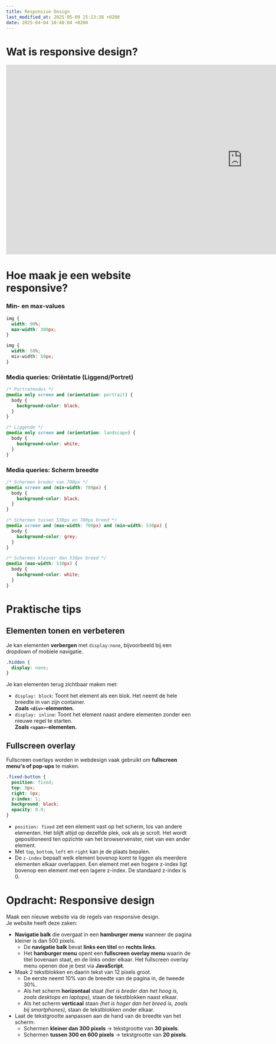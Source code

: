 ```yaml
---
title: Responsive Design
last_modified_at: 2025-05-09 15:13:38 +0200
date: 2025-04-04 10:48:04 +0200
---
```


# Wat is responsive design?

<iframe src="https://docs.google.com/presentation/d/e/2PACX-1vSnFaYYHLrTxCS8w7qM_RWBAPidlXrqNC8wq69L0Y17hAPQc3yUAL5dvAj7R1BKdA/embed?start=false&loop=false&delayms=3000" frameborder="0" width="1280" height="515" allowfullscreen="true" mozallowfullscreen="true" webkitallowfullscreen="true"></iframe>

# Hoe maak je een website responsive?

### Min- en max-values

```css
img {
  width: 90%;
  max-width: 300px;
}

img {
  width: 50%;
  mix-width: 50px;
}
```

### Media queries: Oriëntatie (Liggend/Portret)

```css
/* Portretmodus */
@media only screen and (orientation: portrait) {
  body {
    background-color: black;
  }
}

/* Liggende */
@media only screen and (orientation: landscape) {
  body {
    background-color: white;
  }
}
```

### Media queries: Scherm breedte

```css
/* Schermen breder van 700px */
@media screen and (min-width: 700px) {
  body {
    background-color: black;
  }
}

/* Schermen tussen 530px en 700px breed */
@media screen and (max-width: 700px) and (min-width: 530px) {
  body {
    background-color: grey;
  }
}

/* Schermen kleiner dan 530px breed */
@media (max-width: 530px) {
  body {
    background-color: white;
  }
}
```

# Praktische tips

## Elementen tonen en verbeteren

Je kan elementen **verbergen** met `display:none`, bijvoorbeeld bij een dropdown of mobiele navigatie.

```css
.hidden {
  display: none;
}
```

Je kan elementen terug zichtbaar maken met:

- `display: block`: Toont het element als een blok. Het neemt de hele breedte in van zijn container.  
   **Zoals `<div>`-elementen.**
- `display: inline`: Toont het element naast andere elementen zonder een nieuwe regel te starten.  
   **Zoals `<span>`-elementen.**

## Fullscreen overlay

Fullscreen overlays worden in webdesign vaak gebruikt om **fullscreen menu's of pop-ups** te maken.

```css
.fixed-button {
  position: fixed;
  top: 0px;
  right: 0px;
  z-index: 1;
  background: black;
  opacity: 0.9;
}
```

- `position: fixed` zet een element vast op het scherm, los van andere elementen. Het blijft altijd op dezelfde plek, ook als je scrolt. Het wordt gepositioneerd ten opzichte van het browservenster, niet van een ander element.
- Met `top`, `bottom`, `left` en `right` kan je de plaats bepalen.
- De `z-index` bepaalt welk element bovenop komt te liggen als meerdere elementen elkaar overlappen. Een element met een hogere z-index ligt bovenop een element met een lagere z-index. De standaard z-index is 0.

# Opdracht: Responsive design

Maak een nieuwe website via de regels van responsive design.  
Je website heeft deze zaken:

- **Navigatie balk** die overgaat in een **hamburger menu** wanneer de pagina kleiner is dan 500 pixels.
  - De **navigatie balk** bevat **links een titel** en **rechts links**.
  - Het **hamburger menu** opent een **fullscreen overlay menu** waarin de titel bovenaan staat, en de links onder elkaar. Het fullscreen overlay menu openen doe je best via **JavaScript**.
- Maak 2 tekstblokken en daarin tekst van 12 pixels groot.
  - De eerste neemt 10% van de breedte van de pagina in, de tweede 30%.
  - Als het scherm **horizontaal** staat _(het is breder dan het hoog is, zoals desktops en laptops)_, staan de tekstblokken naast elkaar.
  - Als het scherm **verticaal** staan _(het is hoger dan het breed is, zoals bij smartphones)_, staan de tekstblokken onder elkaar.
- Laat de tekstgrootte aanpassen aan de hand van de breedte van het scherm:
  - Schermen **kleiner dan 300 pixels** -> tekstgrootte van **30 pixels**.
  - Schermen **tussen 300 en 600 pixels** -> tekstgrootte van **20 pixels**.
